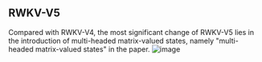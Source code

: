 ## RWKV-V5
Compared with RWKV-V4, the most significant change of RWKV-V5 lies in the introduction of multi-headed matrix-valued states, namely "multi-headed matrix-valued states" in the paper.
![image](https://rwkv.cn/_next/image?url=%2F_next%2Fstatic%2Fmedia%2Frwkv-5-6-architecture.eb7a9d99.png&w=3840&q=75)
